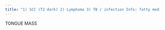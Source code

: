 ```yaml
---
title: "1) SCC (T2 dark) 2) Lymphoma 3) TB / infection Info: fatty median raffe divides 2 sides of tongue Tx: Intact raffe: hemiglossectomy, not intact:total glossectomy: (terrible- trach, PRG, no speaking), if spread to pre-epiglottic fat then need suraglotic laryngectomy Staging: T1: &lt; 2cm, T2: 2-4cm, T3: 4+ cm T4: invasion adjacent sttructures such as bone &amp; soft tissues neck, drains to BL jugular &amp; submandibular nodes NASOPHARYNGEAL CARCINOMA: 1) SCC arising from nasopharyngeal mucosa 2) Ass: EBV, diet NON HODGKIN LYMPHOMA: 1) symmetric enlargement of adenoids + palatine tonsils (Waldeyer's ring) 2) non nodal lymphoma 3) DDx: lymphoid hyperplasia"
---
```

TONGUE 
MASS

